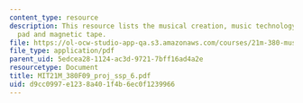 ```yaml
---
content_type: resource
description: This resource lists the musical creation, music technology, magnetic
  pad and magnetic tape.
file: https://ol-ocw-studio-app-qa.s3.amazonaws.com/courses/21m-380-music-and-technology-contemporary-history-and-aesthetics-fall-2009/d9cc0997e1238a401f4b6ec0f1239966_MIT21M_380F09_proj_ssp_6.pdf
file_type: application/pdf
parent_uid: 5edcea28-1124-ac3d-9721-7bff16ad4a2e
resourcetype: Document
title: MIT21M_380F09_proj_ssp_6.pdf
uid: d9cc0997-e123-8a40-1f4b-6ec0f1239966
---
```

